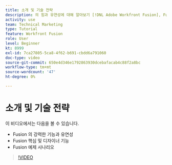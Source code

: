 ```yaml
---
title: 소개 및 기술 전략
description: 의 힘과 유연성에 대해 알아보기 [!DNL Adobe Workfront Fusion], Fusion 코어 및 디자이너 기능 및 Fusion 예제 시나리오와 동일합니다.
activity: use
team: Technical Marketing
type: Tutorial
feature: Workfront Fusion
role: User
level: Beginner
kt: 8999
exl-id: 7ca27805-5ca8-4f62-b691-cbdd6a791060
doc-type: video
source-git-commit: 650e4d346e1792863930dcebafacab4c88f2a8bc
workflow-type: tm+mt
source-wordcount: '47'
ht-degree: 0%

---
```


# 소개 및 기술 전략

이 비디오에서는 다음을 볼 수 있습니다.

* Fusion 의 강력한 기능과 유연성
* Fusion 핵심 및 디자이너 기능
* Fusion 예제 시나리오

>[!VIDEO](https://video.tv.adobe.com/v/335259/?quality=12&learn=on)
